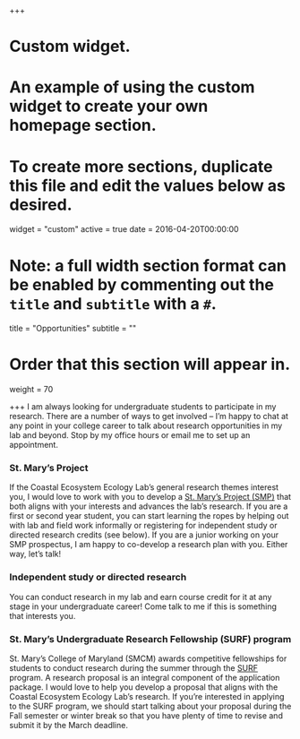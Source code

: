+++
# Custom widget.
# An example of using the custom widget to create your own homepage section.
# To create more sections, duplicate this file and edit the values below as desired.
widget = "custom"
active = true
date = 2016-04-20T00:00:00

# Note: a full width section format can be enabled by commenting out the `title` and `subtitle` with a `#`.
title = "Opportunities"
subtitle = ""

# Order that this section will appear in.
weight = 70

+++
I am always looking for undergraduate students to participate in my research. There are a number of ways to get involved – I’m happy to chat at any point in your college career to talk about research opportunities in my lab and beyond. Stop by my office hours or email me to set up an appointment.

### St. Mary’s Project  
If the Coastal Ecosystem Ecology Lab’s general research themes interest you, I would love to work with you to develop a [St. Mary’s Project (SMP)](http://www.smcm.edu/academics/st-marys-projects/) that both aligns with your interests and advances the lab’s research. If you are a first or second year student, you can start learning the ropes by helping out with lab and field work informally or registering for independent study or directed research credits (see below). If you are a junior working on your SMP prospectus, I am happy to co-develop a research plan with you. Either way, let’s talk! 


### Independent study or directed research  
You can conduct research in my lab and earn course credit for it at any stage in your undergraduate career! Come talk to me if this is something that interests you.

### St. Mary’s Undergraduate Research Fellowship (SURF) program     
St. Mary’s College of Maryland (SMCM) awards competitive fellowships for students to conduct research during the summer through the [SURF](https://sites.google.com/smcm.edu/surf-smcm/home) program. A research proposal is an integral component of the application package. I would love to help you develop a proposal that aligns with the Coastal Ecosystem Ecology Lab’s research. If you’re interested in applying to the SURF program, we should start talking about your proposal during the Fall semester or winter break so that you have plenty of time to revise and submit it by the March deadline. 



